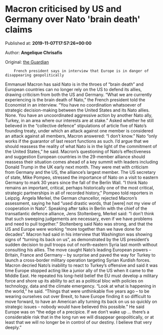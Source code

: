 
# Macron criticised by US and Germany over Nato 'brain death' claims

Published at: **2019-11-07T17:57:26+00:00**

Author: **Angelique Chrisafis**

Original: [the Guardian](https://www.theguardian.com/world/2019/nov/07/macron-warns-of-nato-brain-death-as-us-turns-its-back-on-allies)


        French president says in interview that Europe is in danger of disappearing geopolitically
      
Emmanuel Macron has said Nato is in the throes of “brain death” and European countries can no longer rely on the US to defend its allies, drawing criticism from both the US and Germany.
“What we are currently experiencing is the brain death of Nato,” the French president told the Economist in an interview. “You have no coordination whatsoever of strategic decision-making between the United States and its Nato allies. None. You have an uncoordinated aggressive action by another Nato ally, Turkey, in an area where our interests are at stake.”
Asked whether he still believed in the “collective defence” stipulations of article five of Nato’s founding treaty, under which an attack against one member is considered an attack against all members, Macron answered: “I don’t know.”
Nato “only works if the guarantor of last resort functions as such. I’d argue that we should reassess the reality of what Nato is in the light of the commitment of the United States,” he said.
Macron’s questioning of Nato’s effectiveness and suggestion European countries in the 29-member alliance should reassess their situation comes ahead of a key summit with leaders including Donald Trump in the UK early next month.
They were met with criticism from Germany and the US, the alliance’s largest member.
The US secretary of state, Mike Pompeo, stressed the importance of Nato on a visit to eastern Germany to mark 30 years since the fall of the Berlin Wall.
“I think Nato remains an important, critical, perhaps historically one of the most critical, strategic partnerships in all of recorded history,” Pompeo told reporters in Leipzig.
Angela Merkel, the German chancellor, rejected Macron’s assessment, saying he had “used drastic words, that [were] not my view of cooperation in Nato”.
Speaking after talks in Berlin with the chief of the transatlantic defence alliance, Jens Stoltenberg, Merkel said: “I don’t think that such sweeping judgements are necessary, even if we have problems and need to pull together.”
Stoltenberg said Nato was strong, and that the US and Europe were working “more together than we have done for decades”.
Macron had said in his interview that Washington was showing signs of “turning its back on us”, as demonstrated by the US president’s sudden decision to pull troops out of north-eastern Syria last month without consulting his allies.
The move caught Nato’s leading European powers – Britain, France and Germany – by surprise and paved the way for Turkey to launch a cross-border military operation targeting Syrian Kurdish forces.
Macron decried Nato’s inability to react to Turkey’s offensive and said it was time Europe stopped acting like a junior ally of the US when it came to the Middle East.
He repeated his long-held belief the EU must develop a military force and shore up its ability to act as a political bloc with policies on technology, data and the climate emergency.
“Look at what is happening in the world,” he said. “Things that were unthinkable five years ago – to be wearing ourselves out over Brexit, to have Europe finding it so difficult to move forward, to have an American ally turning its back on us so quickly on strategic issues – nobody would have believed this possible.”
He said Europe was on “the edge of a precipice. If we don’t wake up … there’s a considerable risk that in the long run we will disappear geopolitically, or at least that we will no longer be in control of our destiny. I believe that very deeply.”
